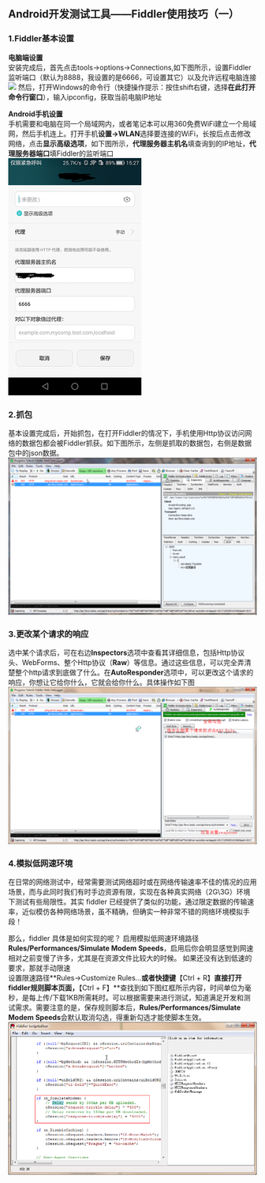 ## Android开发测试工具——Fiddler使用技巧（一） ##

### 1.Fiddler基本设置 ###
**电脑端设置**<br/>
安装完成后，首先点击tools->options->Connections,如下图所示，设置Fiddler监听端口（默认为8888，我设置的是6666，可设置其它）以及允许远程电脑连接
![](https://i.imgur.com/WT7z0LL.png)
然后，打开Windows的命令行（快捷操作提示：按住shift右键，选择**在此打开命令行窗口**），输入ipconfig，获取当前电脑IP地址

**Android手机设置**<br/>
手机需要和电脑在同一个局域网内，或者笔记本可以用360免费WiFi建立一个局域网，然后手机连上。打开手机**设置->WLAN**选择要连接的WiFi，长按后点击修改网络，点击**显示高级选项**，如下图所示，**代理服务器主机名**填查询到的IP地址，**代理服务器端口**填Fiddler的监听端口<br/>![](https://raw.githubusercontent.com/kangisme/-/master/Screenshot_2017-12-27-15-27-20.png)

### 2.抓包 ###
基本设置完成后，开始抓包，在打开Fiddler的情况下，手机使用Http协议访问网络的数据包都会被Fiddler抓获。如下图所示，左侧是抓取的数据包，右侧是数据包中的json数据。
![](https://github.com/kangisme/-/raw/master/%E6%90%9C%E7%8B%97%E6%88%AA%E5%9B%BE20171227175258.png)
### 3.更改某个请求的响应 ###
选中某个请求后，可在右边**Inspectors**选项中查看其详细信息，包括Http协议头、WebForms、整个Http协议（**Raw**）等信息。通过这些信息，可以完全弄清楚整个http请求到底做了什么。在**AutoResponder**选项中，可以更改这个请求的响应，你想让它给你什么，它就会给你什么。具体操作如下图
![](https://github.com/kangisme/-/raw/master/Fiddler%E6%9B%B4%E6%94%B9response.png)
### 4.模拟低网速环境 ###
在日常的网络测试中，经常需要测试网络超时或在网络传输速率不佳的情况的应用场景，而与此同时我们有时手边资源有限，实现在各种真实网络（2G\3G）环境下测试有些局限性。其实 fiddler 已经提供了类似的功能，通过限定数据的传输速率，近似模仿各种网络场景，虽不精确，但确实一种非常不错的网络环境模拟手段！

那么，fiddler 具体是如何实现的呢？
启用模拟低网速环境路径**Rules/Performances/Simulate Modem Speeds**，启用后你会明显感觉到网速相对之前变慢了许多，尤其是在资源文件比较大的时候。
如果还没有达到低速的要求，那就手动限速<br/>
设置限速路径**Rules->Customize Rules...**或者快捷键**【Ctrl + R】**直接打开fiddler规则脚本页面，**【Ctrl + F】**查找到如下图红框所示内容，时间单位为毫秒，是每上传/下载1KB所需耗时。可以根据需要来进行测试，知道满足开发和测试需求。需要注意的是，保存规则脚本后，**Rules/Performances/Simulate Modem Speeds**会默认取消勾选，得重新勾选才能使脚本生效。
![](https://github.com/kangisme/-/raw/master/fiddler%E8%A7%84%E5%88%99%E8%84%9A%E6%9C%AC.png)